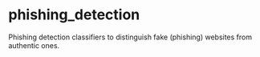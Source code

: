 # phishing_detection
Phishing detection classifiers to distinguish fake (phishing) websites from authentic ones. 
